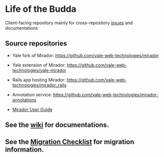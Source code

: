 # Life of the Budda
Client-facing repository mainly for cross-repository [issues](https://github.com/IATH-UVA/lotb/issues) and documentations

## Source repositories

* Yale fork of Mirador: https://github.com/yale-web-technologies/mirador
* Yale extension of Mirador: https://github.com/yale-web-technologies/yale-mirador
* Rails app hosting Mirador: https://github.com/yale-web-technologies/mirador_rails
* Annotation service: https://github.com/yale-web-technologies/mirador-annotations
 
* [Mirador User Guide](https://github.com/yale-web-technologies/mirador-project/wiki/User-Guide---Mirador-@Yale)

## See the [wiki](https://github.com/yale-web-technologies/mirador-project/wiki) for documentations.

## See the [Migration Checklist](https://github.com/yale-web-technologies/mirador-project/wiki/LOTB-Migration-Checklist) for migration information.
